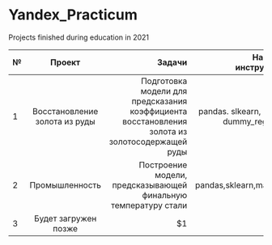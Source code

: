 # Yandex_Practicum
Projects finished during education in 2021

| №   | Проект  | Задачи |  Навыки и инструменты |
| ------------- |:------------------:| ---:|  ----:|
| 1   | Восстановление золота из руды  |  Подготовка модели для предсказания коэффициента восстановления золота из золотосодержащей руды | pandas. slkearn, numpy, dummy_regressor |
| 2   | Промышленность |Построение модели, предсказывающей финальную температуру стали    | pandas,sklearn,matpotlib |
| 3   | Будет загружен позже   |    $1 | $1600 |
